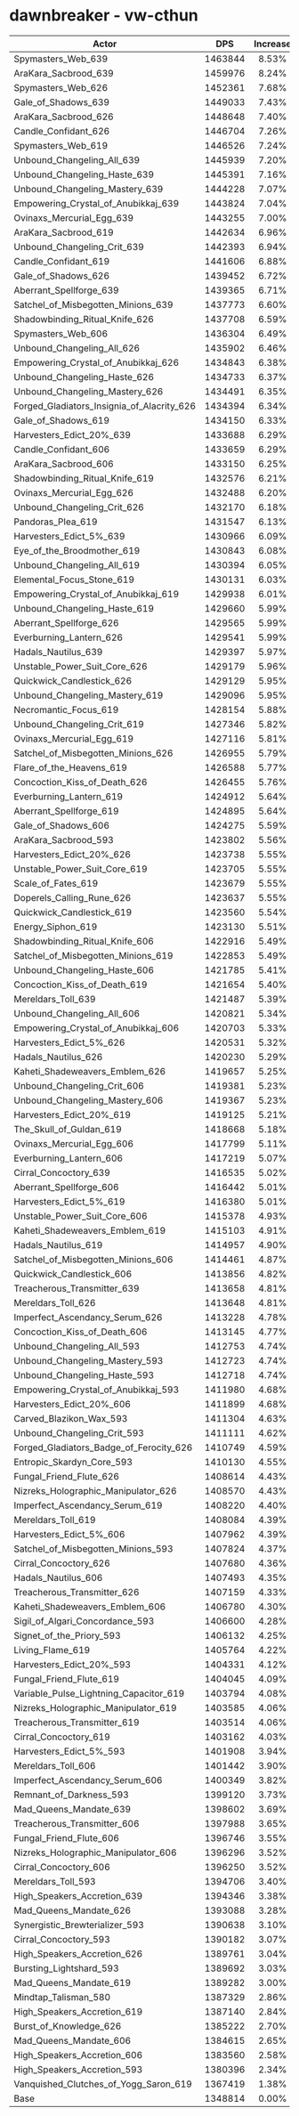 # dawnbreaker - vw-cthun
| Actor | DPS | Increase |
|---|:---:|:---:|
|Spymasters_Web_639|1463844|8.53%|
|AraKara_Sacbrood_639|1459976|8.24%|
|Spymasters_Web_626|1452361|7.68%|
|Gale_of_Shadows_639|1449033|7.43%|
|AraKara_Sacbrood_626|1448648|7.40%|
|Candle_Confidant_626|1446704|7.26%|
|Spymasters_Web_619|1446526|7.24%|
|Unbound_Changeling_All_639|1445939|7.20%|
|Unbound_Changeling_Haste_639|1445391|7.16%|
|Unbound_Changeling_Mastery_639|1444228|7.07%|
|Empowering_Crystal_of_Anubikkaj_639|1443824|7.04%|
|Ovinaxs_Mercurial_Egg_639|1443255|7.00%|
|AraKara_Sacbrood_619|1442634|6.96%|
|Unbound_Changeling_Crit_639|1442393|6.94%|
|Candle_Confidant_619|1441606|6.88%|
|Gale_of_Shadows_626|1439452|6.72%|
|Aberrant_Spellforge_639|1439365|6.71%|
|Satchel_of_Misbegotten_Minions_639|1437773|6.60%|
|Shadowbinding_Ritual_Knife_626|1437708|6.59%|
|Spymasters_Web_606|1436304|6.49%|
|Unbound_Changeling_All_626|1435902|6.46%|
|Empowering_Crystal_of_Anubikkaj_626|1434843|6.38%|
|Unbound_Changeling_Haste_626|1434733|6.37%|
|Unbound_Changeling_Mastery_626|1434491|6.35%|
|Forged_Gladiators_Insignia_of_Alacrity_626|1434394|6.34%|
|Gale_of_Shadows_619|1434150|6.33%|
|Harvesters_Edict_20%_639|1433688|6.29%|
|Candle_Confidant_606|1433659|6.29%|
|AraKara_Sacbrood_606|1433150|6.25%|
|Shadowbinding_Ritual_Knife_619|1432576|6.21%|
|Ovinaxs_Mercurial_Egg_626|1432488|6.20%|
|Unbound_Changeling_Crit_626|1432170|6.18%|
|Pandoras_Plea_619|1431547|6.13%|
|Harvesters_Edict_5%_639|1430966|6.09%|
|Eye_of_the_Broodmother_619|1430843|6.08%|
|Unbound_Changeling_All_619|1430394|6.05%|
|Elemental_Focus_Stone_619|1430131|6.03%|
|Empowering_Crystal_of_Anubikkaj_619|1429938|6.01%|
|Unbound_Changeling_Haste_619|1429660|5.99%|
|Aberrant_Spellforge_626|1429565|5.99%|
|Everburning_Lantern_626|1429541|5.99%|
|Hadals_Nautilus_639|1429397|5.97%|
|Unstable_Power_Suit_Core_626|1429179|5.96%|
|Quickwick_Candlestick_626|1429129|5.95%|
|Unbound_Changeling_Mastery_619|1429096|5.95%|
|Necromantic_Focus_619|1428154|5.88%|
|Unbound_Changeling_Crit_619|1427346|5.82%|
|Ovinaxs_Mercurial_Egg_619|1427116|5.81%|
|Satchel_of_Misbegotten_Minions_626|1426955|5.79%|
|Flare_of_the_Heavens_619|1426588|5.77%|
|Concoction_Kiss_of_Death_626|1426455|5.76%|
|Everburning_Lantern_619|1424912|5.64%|
|Aberrant_Spellforge_619|1424895|5.64%|
|Gale_of_Shadows_606|1424275|5.59%|
|AraKara_Sacbrood_593|1423802|5.56%|
|Harvesters_Edict_20%_626|1423738|5.55%|
|Unstable_Power_Suit_Core_619|1423705|5.55%|
|Scale_of_Fates_619|1423679|5.55%|
|Doperels_Calling_Rune_626|1423637|5.55%|
|Quickwick_Candlestick_619|1423560|5.54%|
|Energy_Siphon_619|1423130|5.51%|
|Shadowbinding_Ritual_Knife_606|1422916|5.49%|
|Satchel_of_Misbegotten_Minions_619|1422853|5.49%|
|Unbound_Changeling_Haste_606|1421785|5.41%|
|Concoction_Kiss_of_Death_619|1421654|5.40%|
|Mereldars_Toll_639|1421487|5.39%|
|Unbound_Changeling_All_606|1420821|5.34%|
|Empowering_Crystal_of_Anubikkaj_606|1420703|5.33%|
|Harvesters_Edict_5%_626|1420531|5.32%|
|Hadals_Nautilus_626|1420230|5.29%|
|Kaheti_Shadeweavers_Emblem_626|1419657|5.25%|
|Unbound_Changeling_Crit_606|1419381|5.23%|
|Unbound_Changeling_Mastery_606|1419367|5.23%|
|Harvesters_Edict_20%_619|1419125|5.21%|
|The_Skull_of_Guldan_619|1418668|5.18%|
|Ovinaxs_Mercurial_Egg_606|1417799|5.11%|
|Everburning_Lantern_606|1417219|5.07%|
|Cirral_Concoctory_639|1416535|5.02%|
|Aberrant_Spellforge_606|1416442|5.01%|
|Harvesters_Edict_5%_619|1416380|5.01%|
|Unstable_Power_Suit_Core_606|1415378|4.93%|
|Kaheti_Shadeweavers_Emblem_619|1415103|4.91%|
|Hadals_Nautilus_619|1414957|4.90%|
|Satchel_of_Misbegotten_Minions_606|1414461|4.87%|
|Quickwick_Candlestick_606|1413856|4.82%|
|Treacherous_Transmitter_639|1413658|4.81%|
|Mereldars_Toll_626|1413648|4.81%|
|Imperfect_Ascendancy_Serum_626|1413228|4.78%|
|Concoction_Kiss_of_Death_606|1413145|4.77%|
|Unbound_Changeling_All_593|1412753|4.74%|
|Unbound_Changeling_Mastery_593|1412723|4.74%|
|Unbound_Changeling_Haste_593|1412718|4.74%|
|Empowering_Crystal_of_Anubikkaj_593|1411980|4.68%|
|Harvesters_Edict_20%_606|1411899|4.68%|
|Carved_Blazikon_Wax_593|1411304|4.63%|
|Unbound_Changeling_Crit_593|1411111|4.62%|
|Forged_Gladiators_Badge_of_Ferocity_626|1410749|4.59%|
|Entropic_Skardyn_Core_593|1410130|4.55%|
|Fungal_Friend_Flute_626|1408614|4.43%|
|Nizreks_Holographic_Manipulator_626|1408570|4.43%|
|Imperfect_Ascendancy_Serum_619|1408220|4.40%|
|Mereldars_Toll_619|1408084|4.39%|
|Harvesters_Edict_5%_606|1407962|4.39%|
|Satchel_of_Misbegotten_Minions_593|1407824|4.37%|
|Cirral_Concoctory_626|1407680|4.36%|
|Hadals_Nautilus_606|1407493|4.35%|
|Treacherous_Transmitter_626|1407159|4.33%|
|Kaheti_Shadeweavers_Emblem_606|1406780|4.30%|
|Sigil_of_Algari_Concordance_593|1406600|4.28%|
|Signet_of_the_Priory_593|1406132|4.25%|
|Living_Flame_619|1405764|4.22%|
|Harvesters_Edict_20%_593|1404331|4.12%|
|Fungal_Friend_Flute_619|1404045|4.09%|
|Variable_Pulse_Lightning_Capacitor_619|1403794|4.08%|
|Nizreks_Holographic_Manipulator_619|1403585|4.06%|
|Treacherous_Transmitter_619|1403514|4.06%|
|Cirral_Concoctory_619|1403162|4.03%|
|Harvesters_Edict_5%_593|1401908|3.94%|
|Mereldars_Toll_606|1401442|3.90%|
|Imperfect_Ascendancy_Serum_606|1400349|3.82%|
|Remnant_of_Darkness_593|1399120|3.73%|
|Mad_Queens_Mandate_639|1398602|3.69%|
|Treacherous_Transmitter_606|1397988|3.65%|
|Fungal_Friend_Flute_606|1396746|3.55%|
|Nizreks_Holographic_Manipulator_606|1396296|3.52%|
|Cirral_Concoctory_606|1396250|3.52%|
|Mereldars_Toll_593|1394706|3.40%|
|High_Speakers_Accretion_639|1394346|3.38%|
|Mad_Queens_Mandate_626|1393088|3.28%|
|Synergistic_Brewterializer_593|1390638|3.10%|
|Cirral_Concoctory_593|1390182|3.07%|
|High_Speakers_Accretion_626|1389761|3.04%|
|Bursting_Lightshard_593|1389692|3.03%|
|Mad_Queens_Mandate_619|1389282|3.00%|
|Mindtap_Talisman_580|1387329|2.86%|
|High_Speakers_Accretion_619|1387140|2.84%|
|Burst_of_Knowledge_626|1385222|2.70%|
|Mad_Queens_Mandate_606|1384615|2.65%|
|High_Speakers_Accretion_606|1383560|2.58%|
|High_Speakers_Accretion_593|1380396|2.34%|
|Vanquished_Clutches_of_Yogg_Saron_619|1367419|1.38%|
|Base|1348814|0.00%|
